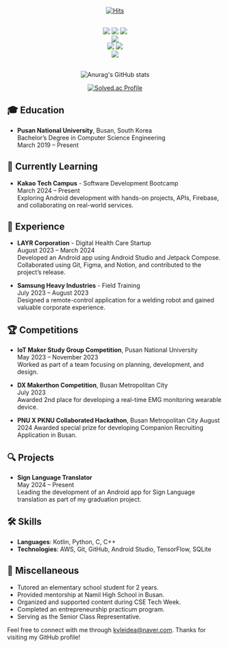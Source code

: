 <div align=center>
  
  [![Hits](https://hits.seeyoufarm.com/api/count/incr/badge.svg?url=https%3A%2F%2Fgithub.com%2Fkyleidea1&count_bg=%23FF9900&title_bg=%23000000&icon=android.svg&icon_color=%23E7E7E7&title=hits&edge_flat=false)](https://hits.seeyoufarm.com)
  
</div>
  
<br>
<div align=center>
    <img src="https://img.shields.io/badge/C-A8B9CC.svg?style=for-the-badge&logo=C&logoColor=61DAFB" />
    <img src="https://img.shields.io/badge/C++-00599C.svg?style=for-the-badge&logo=cplusplus&logoColor=61DAFB" />
    <img src="https://img.shields.io/badge/python-3776AB.svg?style=for-the-badge&logo=Python&logoColor=61DAFB" />
    <br>
    <img src="https://img.shields.io/badge/MySQL-4479A1?style=for-the-badge&logo=MySQL&logoColor=white">
    <br>
    <img src="https://img.shields.io/badge/Kotlin-7F52FF?style=for-the-badge&logo=Kotlin&logoColor=white">
    <img src="https://img.shields.io/badge/Android-3DDC84?style=for-the-badge&logo=Android&logoColor=white">
    <br>
    <img src="https://img.shields.io/badge/Google Colab-F9AB00?style=for-the-badge&logo=Google Colab&logoColor=white">
</div>
<br>
<div align=center>
  
![Anurag's GitHub stats](https://github-readme-stats.vercel.app/api?username=kyleidea1&show_icons=true&theme=gruvbox)


[![Solved.ac Profile](http://mazassumnida.wtf/api/v2/generate_badge?boj=kyleidea)](https://solved.ac/kyleidea/)
</div>

## 🎓 Education
- **Pusan National University**, Busan, South Korea  
  Bachelor’s Degree in Computer Science Engineering  
  March 2019 – Present

## 🚀 Currently Learning
- **Kakao Tech Campus** - Software Development Bootcamp  
  March 2024 – Present  
  Exploring Android development with hands-on projects, APIs, Firebase, and collaborating on real-world services.

## 💼 Experience
- **LAYR Corporation** - Digital Health Care Startup  
  August 2023 – March 2024  
  Developed an Android app using Android Studio and Jetpack Compose. Collaborated using Git, Figma, and Notion, and contributed to the project’s release.

- **Samsung Heavy Industries** - Field Training  
  July 2023 – August 2023  
  Designed a remote-control application for a welding robot and gained valuable corporate experience.

## 🏆 Competitions
- **IoT Maker Study Group Competition**, Pusan National University  
  May 2023 – November 2023  
  Worked as part of a team focusing on planning, development, and design.

- **DX Makerthon Competition**, Busan Metropolitan City  
  July 2023  
  Awarded 2nd place for developing a real-time EMG monitoring wearable device.

- **PNU X PKNU Collaborated Hackathon**, Busan Metropolitan City
  August 2024
  Awarded special prize for developing Companion Recruiting Application in Busan.

## 🔍 Projects
- **Sign Language Translator**  
  May 2024 – Present  
  Leading the development of an Android app for Sign Language translation as part of my graduation project.

## 🛠 Skills
- **Languages**: Kotlin, Python, C, C++
- **Technologies**: AWS, Git, GitHub, Android Studio, TensorFlow, SQLite

## 🌟 Miscellaneous
- Tutored an elementary school student for 2 years.
- Provided mentorship at Namil High School in Busan.
- Organized and supported content during CSE Tech Week.
- Completed an entrepreneurship practicum program.
- Serving as the Senior Class Representative.

Feel free to connect with me through [kyleidea@naver.com](mailto:kyleidea@naver.com). Thanks for visiting my GitHub profile!
<div>

